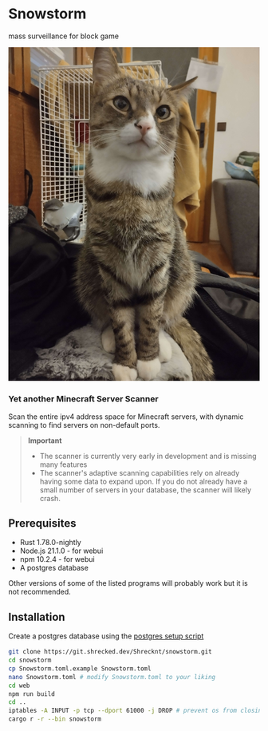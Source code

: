 # Snowstorm

mass surveillance for block game

![banner](assets/banner.jpg)

### Yet another Minecraft Server Scanner

Scan the entire ipv4 address space for Minecraft servers, with dynamic scanning to find servers on non-default ports.

> **Important**
> - The scanner is currently very early in development and is missing many features
> - The scanner's adaptive scanning capabilities rely on already having some data to expand upon. If you do not already have a small number of servers in your database, the scanner will likely crash.

## Prerequisites

- Rust 1.78.0-nightly
- Node.js 21.1.0 - for webui
- npm 10.2.4 - for webui
- A postgres database

Other versions of some of the listed programs will probably work but it is not recommended.

## Installation

Create a postgres database using the [postgres setup script](postgres_setup.sql)

```sh
git clone https://git.shrecked.dev/Shrecknt/snowstorm.git
cd snowstorm
cp Snowstorm.toml.example Snowstorm.toml
nano Snowstorm.toml # modify Snowstorm.toml to your liking
cd web
npm run build
cd ..
iptables -A INPUT -p tcp --dport 61000 -j DROP # prevent os from closing the connections
cargo r -r --bin snowstorm
```